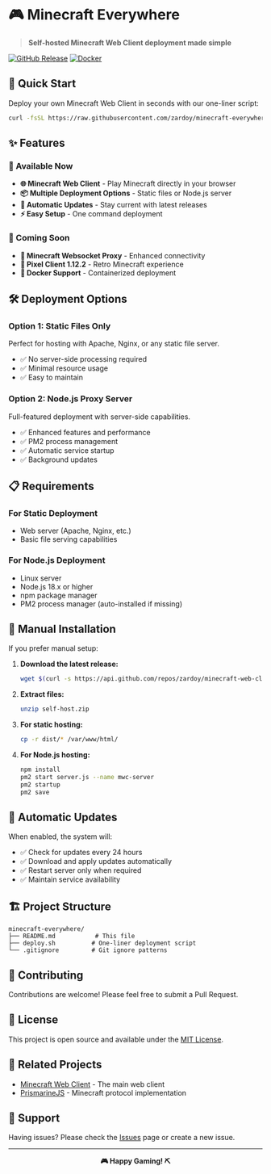 # 🎮 Minecraft Everywhere

> **Self-hosted Minecraft Web Client deployment made simple**

[![GitHub Release](https://img.shields.io/github/v/release/zardoy/minecraft-web-client?style=for-the-badge&logo=github)](https://github.com/zardoy/minecraft-web-client/releases)
[![Docker](https://img.shields.io/badge/Docker-Coming%20Soon-blue?style=for-the-badge&logo=docker)](https://docker.com)

## 🚀 Quick Start

Deploy your own Minecraft Web Client in seconds with our one-liner script:

```bash
curl -fsSL https://raw.githubusercontent.com/zardoy/minecraft-everywhere/main/deploy.sh | bash
```

## ✨ Features

### 🎯 Available Now
- **🌐 Minecraft Web Client** - Play Minecraft directly in your browser
- **📦 Multiple Deployment Options** - Static files or Node.js server
- **🔄 Automatic Updates** - Stay current with latest releases
- **⚡ Easy Setup** - One command deployment

### 🔮 Coming Soon
- **🔌 Minecraft Websocket Proxy** - Enhanced connectivity
- **🎨 Pixel Client 1.12.2** - Retro Minecraft experience
- **🐳 Docker Support** - Containerized deployment

## 🛠️ Deployment Options

### Option 1: Static Files Only
Perfect for hosting with Apache, Nginx, or any static file server.
- ✅ No server-side processing required
- ✅ Minimal resource usage
- ✅ Easy to maintain

### Option 2: Node.js Proxy Server
Full-featured deployment with server-side capabilities.
- ✅ Enhanced features and performance
- ✅ PM2 process management
- ✅ Automatic service startup
- ✅ Background updates

## 📋 Requirements

### For Static Deployment
- Web server (Apache, Nginx, etc.)
- Basic file serving capabilities

### For Node.js Deployment
- Linux server
- Node.js 18.x or higher
- npm package manager
- PM2 process manager (auto-installed if missing)

## 🔧 Manual Installation

If you prefer manual setup:

1. **Download the latest release:**
   ```bash
   wget $(curl -s https://api.github.com/repos/zardoy/minecraft-web-client/releases/latest | grep "browser_download_url.*self-host.zip" | cut -d '"' -f 4)
   ```

2. **Extract files:**
   ```bash
   unzip self-host.zip
   ```

3. **For static hosting:**
   ```bash
   cp -r dist/* /var/www/html/
   ```

4. **For Node.js hosting:**
   ```bash
   npm install
   pm2 start server.js --name mwc-server
   pm2 startup
   pm2 save
   ```

## 🔄 Automatic Updates

When enabled, the system will:
- ✅ Check for updates every 24 hours
- ✅ Download and apply updates automatically
- ✅ Restart server only when required
- ✅ Maintain service availability

## 🏗️ Project Structure

```
minecraft-everywhere/
├── README.md           # This file
├── deploy.sh          # One-liner deployment script
└── .gitignore         # Git ignore patterns
```

## 🤝 Contributing

Contributions are welcome! Please feel free to submit a Pull Request.

## 📄 License

This project is open source and available under the [MIT License](LICENSE).

## 🔗 Related Projects

- [Minecraft Web Client](https://github.com/zardoy/minecraft-web-client) - The main web client
- [PrismarineJS](https://github.com/PrismarineJS) - Minecraft protocol implementation

## 💬 Support

Having issues? Please check the [Issues](https://github.com/zardoy/minecraft-everywhere/issues) page or create a new issue.

---

<div align="center">
  <b>🎮 Happy Gaming! ⛏️</b>
</div>
